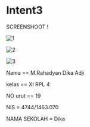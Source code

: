# Intent3


SCREENSHOOT !

![1](http://www.mediafire.com/convkey/d5f5/0o2da509lsid3dxzg.jpg)


![2](http://www.mediafire.com/convkey/7bdd/cppdzhdt6qogfp8zg.jpg)

![3](http://www.mediafire.com/convkey/c579/0kk4ypmd93rrqrfzg.jpg)



Nama == M.Rahadyan Dika Adji

kelas == XI RPL 4

NO urut == 19

NIS = 4744/1463.070

NAMA SEKOLAH = Dika 

